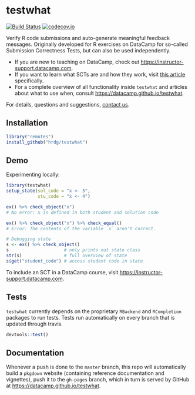 # testwhat

[![Build Status](https://api.travis-ci.org/datacamp/testwhat.svg?branch=master)](https://travis-ci.org/datacamp/testwhat)
[![codecov.io](https://codecov.io/github/datacamp/testwhat/coverage.svg?branch=master)](https://codecov.io/github/datacamp/testwhat?branch=master)

Verify R code submissions and auto-generate meaningful feedback messages.
Originally developed for R exercises on DataCamp for so-called Submission Correctness Tests, but can also be used independently.

- If you are new to teaching on DataCamp, check out https://instructor-support.datacamp.com.
- If you want to learn what SCTs are and how they work, visit [this article](https://instructor-support.datacamp.com/courses/course-development/submission-correctness-tests) specifically.
- For a complete overview of all functionality inside `testwhat` and articles about what to use when, consult https://datacamp.github.io/testwhat.

For details, questions and suggestions, [contact us](mailto:content-engineering@datacamp.com).


## Installation

```R
library("remotes")
install_github("hrdg/testwhat")
```

## Demo

Experimenting locally:

```R
library(testwhat)
setup_state(sol_code = "x <- 5",
            stu_code = "x <- 4")

ex() %>% check_object("x")
# No error: x is defined in both student and solution code

ex() %>% check_object("x") %>% check_equal()
# Error: The contents of the variable `x` aren't correct.

# Debugging state
s <- ex() %>% check_object()
s                     # only prints out state class
str(s)                # full overview of state
s$get("student_code") # access student code in state
```

To include an SCT in a DataCamp course, visit https://instructor-support.datacamp.com.

## Tests

`testwhat` currently depends on the proprietary `RBackend` and `RCompletion` packages to run tests. Tests run automatically on every branch that is updated through travis.

```R
devtools::test()
```

## Documentation

Whenever a push is done to the `master` branch, this repo will automatically build a `pkgdown` website (containing reference documentation and vignettes), push it to the `gh-pages` branch, which in turn is served by GitHub at https://datacamp.github.io/testwhat.

